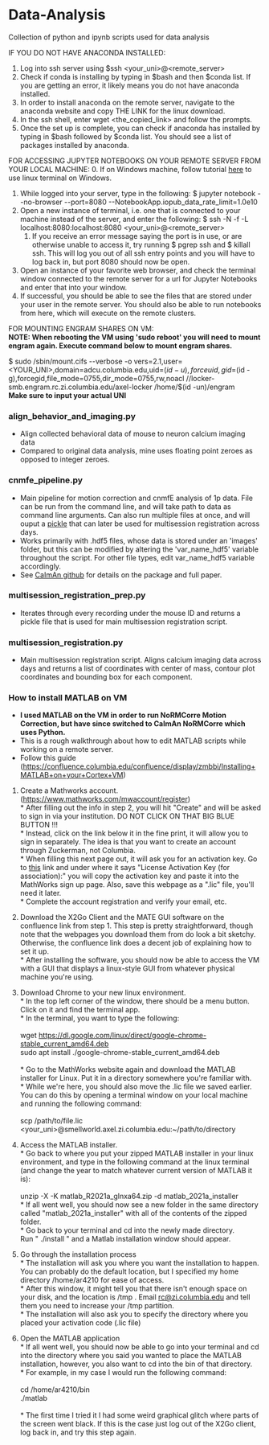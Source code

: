 # Data-Analysis
Collection of python and ipynb scripts used for data analysis

IF YOU DO NOT HAVE ANACONDA INSTALLED:
  1. Log into ssh server using $ssh <your_uni>@<remote_server>
  2. Check if conda is installing by typing in $bash and then $conda list. If you are getting an error, it likely means you do not have anaconda installed.
  3. In order to install anaconda on the remote server, navigate to the anaconda website and copy THE LINK for the linux download.
  4. In the ssh shell, enter wget <the_copied_link> and follow the prompts.
  5. Once the set up is complete, you can check if anaconda has installed by typing in $bash followed by $conda list. You should see a list of packages installed by anaconda.

  FOR ACCESSING JUPYTER NOTEBOOKS ON YOUR REMOTE SERVER FROM YOUR LOCAL MACHINE:
  0. If on Windows machine, follow tutorial [here](https://itsfoss.com/install-bash-on-windows/) to use linux terminal on Windows.
  1. While logged into your server, type in the following: $ jupyter notebook --no-browser --port=8080 --NotebookApp.iopub_data_rate_limit=1.0e10
  2. Open a new instance of terminal, i.e. one that is connected to your machine instead of the server, and enter the following: $ ssh -N -f -L localhost:8080:localhost:8080 <your_uni>@<remote_server>
      1. If you receive an error message saying the port is in use, or are otherwise unable to access it, try running $ pgrep ssh and $ killall ssh. This will log you out of all ssh entry points and you will have to log back in, but port 8080 should now be open.
  4. Open an instance of your favorite web browser, and check the terminal window connected to the remote server for a url for Jupyter Notebooks and enter that into your window.
  5. If successful, you should be able to see the files that are stored under your user in the remote server. You should also be able to run notebooks from here, which will execute on the remote clusters.

  FOR MOUNTING ENGRAM SHARES ON VM:<br/>
  **NOTE: When rebooting the VM using 'sudo reboot' you will need to mount engram again. Execute command below to mount engram shares.**
  
  $ sudo /sbin/mount.cifs --verbose -o vers=2.1,user=<YOUR_UNI>,domain=adcu.columbia.edu,uid=$(id -u),forceuid,gid=$(id -g),forcegid,file_mode=0755,dir_mode=0755,rw,noacl //locker-smb.engram.rc.zi.columbia.edu/axel-locker /home/$(id -un)/engram<br/> **Make sure to input your actual UNI**

### align_behavior_and_imaging.py
  * Align collected behavioral data of mouse to neuron calcium imaging data
  * Compared to original data analysis, mine uses floating point zeroes as opposed to integer zeroes.
  
### cnmfe_pipeline.py
  * Main pipeline for motion correction and cnmfE analysis of 1p data. File can be run from the command line, and will take path to data as command line arguments. Can also run multiple files at once, and will ouput a [pickle](https://docs.python.org/3/library/pickle.html) that can later be used for multisession registration across days.
  * Works primarily with .hdf5 files, whose data is stored under an 'images' folder, but this can be modified by altering the 'var_name_hdf5' variable throughout the script. For other file types, edit var_name_hdf5 variable accordingly.
  * See [CaImAn github](https://github.com/flatironinstitute/CaImAn) for details on the package and full paper.

### multisession_registration_prep.py
  * Iterates through every recording under the mouse ID and returns a pickle file that is used for main multisession registration script.

### multisession_registration.py
  * Main multisession registration script. Aligns calcium imaging data across days and returns a list of coordinates with center of mass, contour plot coordinates and bounding box for each component.




### How to install MATLAB on VM
  - **I used MATLAB on the VM in order to run NoRMCorre Motion Correction, but have since switched to CaImAn NoRMCorre which uses Python.**
  - This is a rough walkthrough about how to edit MATLAB scripts while working on a remote server.
  - Follow this guide (https://confluence.columbia.edu/confluence/display/zmbbi/Installing+MATLAB+on+your+Cortex+VM)
  1. Create a Mathworks account. (https://www.mathworks.com/mwaccount/register)<br/>
    * After filling out the info in step 2, you will hit "Create" and will be asked to sign in via your institution. DO NOT CLICK ON THAT BIG BLUE BUTTON !!!<br/>
    * Instead, click on the link below it in the fine print, it will allow you to sign in separately. The idea is that you want to create an account through        Zuckerman, not Columbia.<br/>
    * When filling this next page out, it will ask you for an activation key. Go to [this](https://internal.zi.columbia.edu/sites/default/files/content/zi_matlab_concurrent.txt) link and under where it says "License Activation Key (for association):" you will copy the activation key and paste it into the MathWorks sign up page. Also, save this webpage as a ".lic" file, you'll need it later.<br/>
    * Complete the account registration and verify your email, etc.<br/>
  
  2. Download the X2Go Client and the MATE GUI software on the confluence link from step 1. This step is pretty straightforward, though note that the webpages you download them from do look a bit sketchy. Otherwise, the confluence link does a decent job of explaining how to set it up.<br/>
    * After installing the software, you should now be able to access the VM with a GUI that displays a linux-style GUI from whatever physical machine you're using.
  
  3. Download Chrome to your new linux environment.<br/>
    * In the top left corner of the window, there should be a menu button. Click on it and find the terminal app. <br/>
    * In the terminal, you want to type the following:<br/><br/>
    wget https://dl.google.com/linux/direct/google-chrome-stable_current_amd64.deb<br/>
    sudo apt install ./google-chrome-stable_current_amd64.deb<br/><br/>
    * Go to the MathWorks website again and download the MATLAB installer for Linux. Put it in a directory somewhere you're familiar with.<br/>
    * While we're here, you should also move the .lic file we saved earlier. You can do this by opening a terminal window on your local machine and running the following command:<br/><br/>
    scp /path/to/file.lic <your_uni>@smellworld.axel.zi.columbia.edu:~/path/to/directory

  4. Access the MATLAB installer.<br/>
    * Go back to where you put your zipped MATLAB installer in your linux environment, and type in the following command at the linux terminal (and change the year to match whatever current version of MATLAB it is):<br/><br/>
    unzip -X -K matlab_R2021a_glnxa64.zip -d matlab_2021a_installer<br/>
    * If all went well, you should now see a new folder in the same directory called "matlab_2021a_installer" with all of the contents of the zipped folder.<br/>
    * Go back to your terminal and cd into the newly made directory.<br/>
    Run " ./install " and a Matlab installation window should appear.
    
  5. Go through the installation process<br/>
    * The installation will ask you where you want the installation to happen. You can probably do the default location, but I specified my home directory /home/ar4210 for ease of access.<br/>
    * After this window, it might tell you that there isn't enough space on your disk, and the location is /tmp . Email rc@zi.columbia.edu and tell them you need to increase your /tmp partition.<br/>
    * The installation will also ask you to specify the directory where you placed your activation code  (.lic file)
  
  6. Open the MATLAB application<br/>
    * If all went well, you should now be able to go into your terminal and cd into the directory where you said you wanted to place the MATLAB installation, however, you also want to cd into the bin of that directory.<br/>
    * For example, in my case I would run the following command:<br/><br/>
    cd /home/ar4210/bin<br/>
    ./matlab<br/><br/>
    * The first time I tried it I had some weird graphical glitch where parts of the screen went black. If this is the case just log out of the X2Go client, log back in, and try this step again.
    



